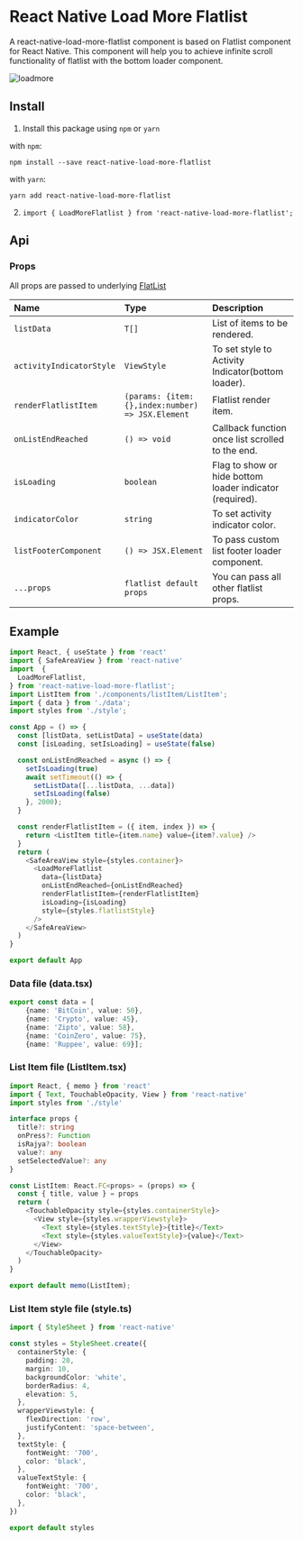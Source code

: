 # React Native Load More Flatlist

A react-native-load-more-flatlist component is based on Flatlist component for React Native.
This component will help you to achieve infinite scroll functionality of flatlist with the bottom loader component.

![loadmore](https://user-images.githubusercontent.com/49480790/222896319-2766710f-caf3-496b-9164-8d9daee5dba3.gif)


## Install

1. Install this package using `npm` or `yarn`

with `npm`:

```
npm install --save react-native-load-more-flatlist
```

with `yarn`:

```
yarn add react-native-load-more-flatlist
```

2. `import { LoadMoreFlatlist } from 'react-native-load-more-flatlist';`

## Api

### Props

All props are passed to underlying [FlatList](https://facebook.github.io/react-native/docs/flatlist)

| Name                       | Type                                                                                      | Description                             
| :------------------------- | :---------------------------------------------------------------------------------------- | :-----------------------------------------------------------------------------------------------------------------------------------------------------------------------------------------------------------------
| `listData`                     | `T[]`                                                                                     | List of items to be rendered.                                                                                                                                                                                              |
| `activityIndicatorStyle`                     | `ViewStyle`                                                                                     | To set style to Activity Indicator(bottom loader).                                                                                                                                                                                      |
| `renderFlatlistItem`               | `(params: {item:{},index:number) => JSX.Element` | Flatlist render item.                                                                                                                           |
| `onListEndReached`        | `() => void`                                 | Callback function once list scrolled to the end.                                                                                                                                                         |
| `isLoading`             | `boolean`                                                      | Flag to show or hide bottom loader indicator (required).                                                                                                                                                                                          |
| `indicatorColor`              | `string`                                                                 |To set activity indicator color.                                                                                                                                                                                    |
| `listFooterComponent`                | `() => JSX.Element`                                                                 | To pass custom list footer loader component.                                                                                                                                                                                 |
| `...props`                | `flatlist default props`                               | You can pass all other flatlist props.                                                                                                                                          |

## Example

```typescript
import React, { useState } from 'react'
import { SafeAreaView } from 'react-native'
import  {
  LoadMoreFlatlist,
} from 'react-native-load-more-flatlist';
import ListItem from './components/listItem/ListItem';
import { data } from './data';
import styles from './style';

const App = () => {
  const [listData, setListData] = useState(data)
  const [isLoading, setIsLoading] = useState(false)

  const onListEndReached = async () => {
    setIsLoading(true)
    await setTimeout(() => {
      setListData([...listData, ...data])
      setIsLoading(false)
    }, 2000);
  }

  const renderFlatlistItem = ({ item, index }) => {
    return <ListItem title={item.name} value={item?.value} />
  }
  return (
    <SafeAreaView style={styles.container}>
      <LoadMoreFlatlist
        data={listData}
        onListEndReached={onListEndReached}
        renderFlatlistItem={renderFlatlistItem}
        isLoading={isLoading}
        style={styles.flatlistStyle}
      />
    </SafeAreaView>
  )
}

export default App

```
### Data file (data.tsx)
```typescript
export const data = [
    {name: 'BitCoin', value: 50},
    {name: 'Crypto', value: 45},
    {name: 'Zipto', value: 58},
    {name: 'CoinZero', value: 75},
    {name: 'Ruppee', value: 69}];
```

### List Item file (ListItem.tsx)
```typescript
import React, { memo } from 'react'
import { Text, TouchableOpacity, View } from 'react-native'
import styles from './style'

interface props {
  title?: string
  onPress?: Function
  isRajya?: boolean
  value?: any
  setSelectedValue?: any
}

const ListItem: React.FC<props> = (props) => {
  const { title, value } = props
  return (
    <TouchableOpacity style={styles.containerStyle}>
      <View style={styles.wrapperViewstyle}>
        <Text style={styles.textStyle}>{title}</Text>
        <Text style={styles.valueTextStyle}>{value}</Text>
      </View>
    </TouchableOpacity>
  )
}

export default memo(ListItem);

```

### List Item style file (style.ts)
```typescript
import { StyleSheet } from 'react-native'

const styles = StyleSheet.create({
  containerStyle: {
    padding: 20,
    margin: 10,
    backgroundColor: 'white',
    borderRadius: 4,
    elevation: 5,
  },
  wrapperViewstyle: {
    flexDirection: 'row',
    justifyContent: 'space-between',
  },
  textStyle: {
    fontWeight: '700',
    color: 'black',
  },
  valueTextStyle: {
    fontWeight: '700',
    color: 'black',
  },
})

export default styles
```

